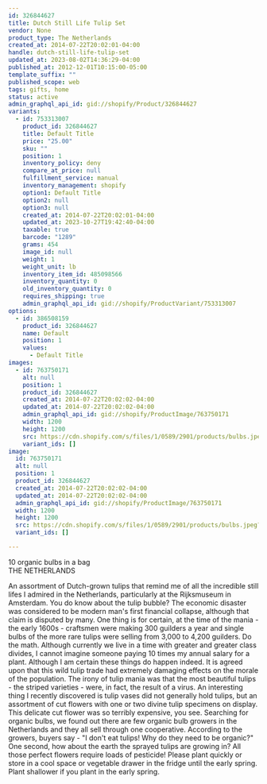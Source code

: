 ```yaml
---
id: 326844627
title: Dutch Still Life Tulip Set
vendor: None
product_type: The Netherlands
created_at: 2014-07-22T20:02:01-04:00
handle: dutch-still-life-tulip-set
updated_at: 2023-08-02T14:36:29-04:00
published_at: 2012-12-01T10:15:00-05:00
template_suffix: ""
published_scope: web
tags: gifts, home
status: active
admin_graphql_api_id: gid://shopify/Product/326844627
variants:
  - id: 753313007
    product_id: 326844627
    title: Default Title
    price: "25.00"
    sku: ""
    position: 1
    inventory_policy: deny
    compare_at_price: null
    fulfillment_service: manual
    inventory_management: shopify
    option1: Default Title
    option2: null
    option3: null
    created_at: 2014-07-22T20:02:01-04:00
    updated_at: 2023-10-27T19:42:40-04:00
    taxable: true
    barcode: "1289"
    grams: 454
    image_id: null
    weight: 1
    weight_unit: lb
    inventory_item_id: 485098566
    inventory_quantity: 0
    old_inventory_quantity: 0
    requires_shipping: true
    admin_graphql_api_id: gid://shopify/ProductVariant/753313007
options:
  - id: 386508159
    product_id: 326844627
    name: Default
    position: 1
    values:
      - Default Title
images:
  - id: 763750171
    alt: null
    position: 1
    product_id: 326844627
    created_at: 2014-07-22T20:02:02-04:00
    updated_at: 2014-07-22T20:02:02-04:00
    admin_graphql_api_id: gid://shopify/ProductImage/763750171
    width: 1200
    height: 1200
    src: https://cdn.shopify.com/s/files/1/0589/2901/products/bulbs.jpeg?v=1406073722
    variant_ids: []
image:
  id: 763750171
  alt: null
  position: 1
  product_id: 326844627
  created_at: 2014-07-22T20:02:02-04:00
  updated_at: 2014-07-22T20:02:02-04:00
  admin_graphql_api_id: gid://shopify/ProductImage/763750171
  width: 1200
  height: 1200
  src: https://cdn.shopify.com/s/files/1/0589/2901/products/bulbs.jpeg?v=1406073722
  variant_ids: []

---
```


10 organic bulbs in a bag  
THE NETHERLANDS

An assortment of Dutch-grown tulips that remind me of all the incredible still lifes I admired in the Netherlands, particularly at the Rijksmuseum in Amsterdam. You do know about the tulip bubble? The economic disaster was considered to be modern man's first financial collapse, although that claim is disputed by many. One thing is for certain, at the time of the mania - the early 1600s - craftsmen were making 300 guilders a year and single bulbs of the more rare tulips were selling from 3,000 to 4,200 guilders. Do the math. Although currently we live in a time with greater and greater class divides, I cannot imagine someone paying 10 times my annual salary for a plant. Although I am certain these things do happen indeed. It is agreed upon that this wild tulip trade had extremely damaging effects on the morale of the population. The irony of tulip mania was that the most beautiful tulips - the striped varieties - were, in fact, the result of a virus. An interesting thing I recently discovered is tulip vases did not generally hold tulips, but an assortment of cut flowers with one or two divine tulip specimens on display. This delicate cut flower was so terribly expensive, you see. Searching for organic bulbs, we found out there are few organic bulb growers in the Netherlands and they all sell through one cooperative. According to the growers, buyers say - "I don't eat tulips! Why do they need to be organic?" One second, how about the earth the sprayed tulips are growing in? All those perfect flowers require loads of pesticide! Please plant quickly or store in a cool space or vegetable drawer in the fridge until the early spring. Plant shallower if you plant in the early spring.